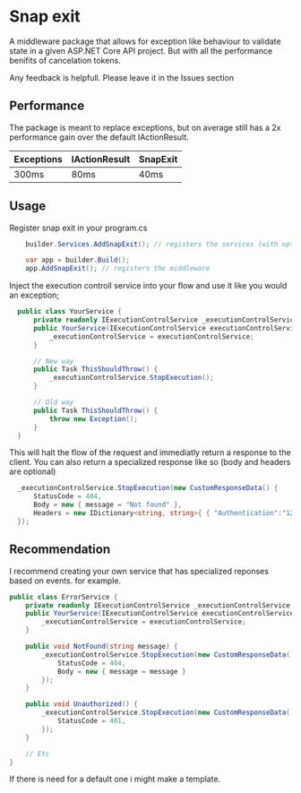 
# Snap exit

A middleware package that allows for exception like behaviour to validate state in a given ASP.NET Core API project. But with all the performance benifits of cancelation tokens.

Any feedback is helpfull. Please leave it in the Issues section

## Performance
The package is meant to replace exceptions, but on average still has a 2x performance gain over the default IActionResult.

| Exceptions | IActionResult | SnapExit |
|------------|---------------|----------|
| 300ms      | 80ms          | 40ms     |

## Usage

Register snap exit in your program.cs

```csharp
    builder.Services.AddSnapExit(); // registers the services (with options)

    var app = builder.Build();
    app.AddSnapExit(); // registers the middleware
```

Inject the execution controll service into your flow and use it like you would an exception;

```csharp
  public class YourService {
      private readonly IExecutionControlService _executionControlService;
      public YourService(IExecutionControlService executionControlService) {
          _executionControlService = executionControlService;
      }

      // New way
      public Task ThisShouldThrow() {
          _executionControlService.StopExecution();
      }

      // Old way
      public Task ThisShouldThrow() {
          throw new Exception();
      }
  }
```

This will halt the flow of the request and immediatly return a response to the client.
You can also return a specialized response like so (body and headers are optional)
```csharp
  _executionControlService.StopExecution(new CustomResponseData() {
      StatusCode = 404,
      Body = new { message = "Not found" },
      Headers = new IDictionary<string, string>{ { "Authentication":"123abc456def" } }
  });
```
## Recommendation

I recommend creating your own service that has specialized reponses based on events.
for example.

```csharp
public class ErrorService {
    private readonly IExecutionControlService _executionControlService;
    public YourService(IExecutionControlService executionControlService) {
        _executionControlService = executionControlService;
    }

    public void NotFound(string message) {
        _executionControlService.StopExecution(new CustomResponseData() {
            StatusCode = 404,
            Body = new { message = message }
        });
    }

    public void Unauthorized() {
        _executionControlService.StopExecution(new CustomResponseData() {
            StatusCode = 401,
        });
    }

    // Etc
}
```

If there is need for a default one i might make a template.
